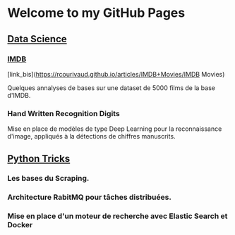 # Welcome to my GitHub Pages

## [Data Science](https://rcourivaud.github.io/datascience)

### [IMDB](https://rcourivaud.github.io/articles/IMDB+Movies.html)
[link_bis](https://rcourivaud.github.io/articles/IMDB+Movies/IMDB Movies)

Quelques annalyses de bases sur une dataset de 5000 films de la base d'IMDB. 

### Hand Written Recognition Digits

Mise en place de modèles de type Deep Learning pour la reconnaissance d'image, appliqués à la détections de chiffres manuscrits. 


## [Python Tricks](https://rcourivaud.github.io/pythontricks)


### Les bases du Scraping.
### Architecture RabitMQ pour tâches distribuées.
### Mise en place d'un moteur de recherche avec Elastic Search et Docker


